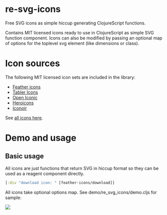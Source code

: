 # re-svg-icons

Free SVG icons as simple hiccup generating ClojureScript functions.

Contains MIT licensed icons ready to use in ClojureScript as simple SVG function
component. Icons can also be modified by passing an optional map of options for
the toplevel svg element (like dimensions or class).

# Icon sources

The following MIT licensed icon sets are included in the library:

* [Feather icons](https://github.com/feathericons/feather)
* [Tabler Icons](https://github.com/tabler/tabler-icons)
* [Open Iconic](https://github.com/iconic/open-iconic)
* [Heroicons](https://github.com/refactoringui/heroicons)
* [Iconoir](https://github.com/lucaburgio/iconoir)

See [all icons here](https://tatut.github.io/re-svg-icons/all-icons.html).

# Demo and usage

## Basic usage

All icons are just functions that return SVG in hiccup format so
they can be used as a reagent component directly.

```clojure
[:div "download icon: " [feather-icons/download]]
```

All icons take optional options map.
See demo/re_svg_icons/demo.cljs for sample:

![](demo/demo.png?raw=true)
